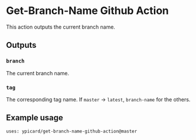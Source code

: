 # Get-Branch-Name Github Action

This action outputs the current branch name.

## Outputs
### `branch`
The current branch name.

### `tag`
The corresponding tag name. If `master` -> `latest`, `branch-name` for the others.

## Example usage
```
uses: ypicard/get-branch-name-github-action@master
```